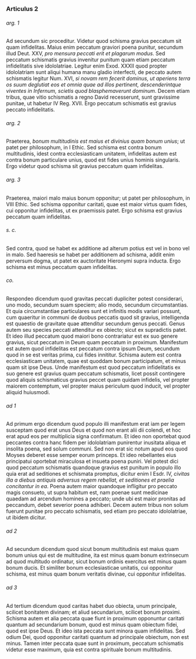 ### Articulus 2

###### arg. 1
Ad secundum sic proceditur. Videtur quod schisma gravius peccatum sit quam infidelitas. Maius enim peccatum graviori poena punitur, secundum illud Deut. XXV, *pro mensura peccati erit et plagarum modus*. Sed peccatum schismatis gravius invenitur punitum quam etiam peccatum infidelitatis sive idololatriae. Legitur enim Exod. XXXII quod propter idololatriam sunt aliqui humana manu gladio interfecti, de peccato autem schismatis legitur Num. XVI, *si novam rem fecerit dominus, ut aperiens terra os suum deglutiat eos et omnia quae ad illos pertinent, descenderintque viventes in Infernum, scietis quod blasphemaverunt dominum*. Decem etiam tribus, quae vitio schismatis a regno David recesserunt, sunt gravissime punitae, ut habetur IV Reg. XVII. Ergo peccatum schismatis est gravius peccato infidelitatis.

###### arg. 2
Praeterea, *bonum multitudinis est maius et divinius quam bonum unius*; ut patet per philosophum, in I Ethic. Sed schisma est contra bonum multitudinis, idest contra ecclesiasticam unitatem, infidelitas autem est contra bonum particulare unius, quod est fides unius hominis singularis. Ergo videtur quod schisma sit gravius peccatum quam infidelitas.

###### arg. 3
Praeterea, maiori malo maius bonum opponitur; ut patet per philosophum, in VIII Ethic. Sed schisma opponitur caritati, quae est maior virtus quam fides, cui opponitur infidelitas, ut ex praemissis patet. Ergo schisma est gravius peccatum quam infidelitas.

###### s. c.
Sed contra, quod se habet ex additione ad alterum potius est vel in bono vel in malo. Sed haeresis se habet per additionem ad schisma, addit enim perversum dogma, ut patet ex auctoritate Hieronymi supra inducta. Ergo schisma est minus peccatum quam infidelitas.

###### co.
Respondeo dicendum quod gravitas peccati dupliciter potest considerari, uno modo, secundum suam speciem; alio modo, secundum circumstantias. Et quia circumstantiae particulares sunt et infinitis modis variari possunt, cum quaeritur in communi de duobus peccatis quod sit gravius, intelligenda est quaestio de gravitate quae attenditur secundum genus peccati. Genus autem seu species peccati attenditur ex obiecto; sicut ex supradictis patet. Et ideo illud peccatum quod maiori bono contrariatur est ex suo genere gravius, sicut peccatum in Deum quam peccatum in proximum. Manifestum est autem quod infidelitas est peccatum contra ipsum Deum, secundum quod in se est veritas prima, cui fides innititur. Schisma autem est contra ecclesiasticam unitatem, quae est quoddam bonum participatum, et minus quam sit ipse Deus. Unde manifestum est quod peccatum infidelitatis ex suo genere est gravius quam peccatum schismatis, licet possit contingere quod aliquis schismaticus gravius peccet quam quidam infidelis, vel propter maiorem contemptum, vel propter maius periculum quod inducit, vel propter aliquid huiusmodi.

###### ad 1
Ad primum ergo dicendum quod populo illi manifestum erat iam per legem susceptam quod erat unus Deus et quod non erant alii dii colendi, et hoc erat apud eos per multiplicia signa confirmatum. Et ideo non oportebat quod peccantes contra hanc fidem per idololatriam punirentur inusitata aliqua et insolita poena, sed solum communi. Sed non erat sic notum apud eos quod Moyses deberet esse semper eorum princeps. Et ideo rebellantes eius principatui oportebat miraculosa et insueta poena puniri. Vel potest dici quod peccatum schismatis quandoque gravius est punitum in populo illo quia erat ad seditiones et schismata promptus, dicitur enim I Esdr. IV, *civitas illa a diebus antiquis adversus regem rebellat, et seditiones et praelia concitantur in ea*. Poena autem maior quandoque infligitur pro peccato magis consueto, ut supra habitum est, nam poenae sunt medicinae quaedam ad arcendum homines a peccato; unde ubi est maior pronitas ad peccandum, debet severior poena adhiberi. Decem autem tribus non solum fuerunt punitae pro peccato schismatis, sed etiam pro peccato idololatriae, ut ibidem dicitur.

###### ad 2
Ad secundum dicendum quod sicut bonum multitudinis est maius quam bonum unius qui est de multitudine, ita est minus quam bonum extrinsecum ad quod multitudo ordinatur, sicut bonum ordinis exercitus est minus quam bonum ducis. Et similiter bonum ecclesiasticae unitatis, cui opponitur schisma, est minus quam bonum veritatis divinae, cui opponitur infidelitas.

###### ad 3
Ad tertium dicendum quod caritas habet duo obiecta, unum principale, scilicet bonitatem divinam; et aliud secundarium, scilicet bonum proximi. Schisma autem et alia peccata quae fiunt in proximum opponuntur caritati quantum ad secundarium bonum, quod est minus quam obiectum fidei, quod est ipse Deus. Et ideo ista peccata sunt minora quam infidelitas. Sed odium Dei, quod opponitur caritati quantum ad principale obiectum, non est minus. Tamen inter peccata quae sunt in proximum, peccatum schismatis videtur esse maximum, quia est contra spirituale bonum multitudinis.

